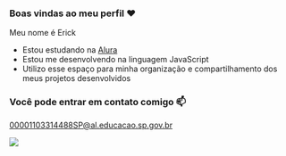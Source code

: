 ### Boas vindas ao meu perfil ❤️

Meu nome é Erick
- Estou estudando na [Alura](https://www.alura.com.br)
- Estou me desenvolvendo na linguagem JavaScript
- Utilizo esse espaço para minha organização e compartilhamento dos meus projetos desenvolvidos

### Você pode entrar em contato comigo 📫

00001103314488SP@al.educacao.sp.gov.br


![](https://media1.tenor.com/m/eaSilRJqUvUAAAAd/lion-roaring.gif)
